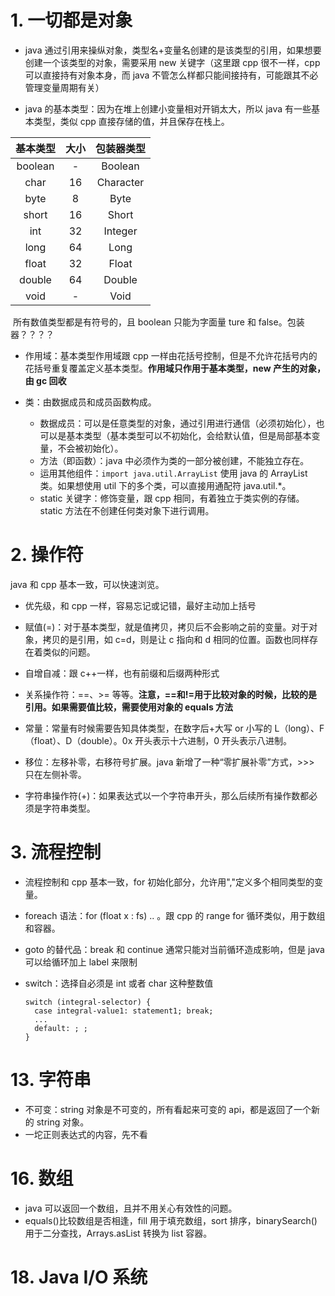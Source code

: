 # 1. 一切都是对象

* java 通过引用来操纵对象，类型名+变量名创建的是该类型的引用，如果想要创建一个该类型的对象，需要采用 new 关键字（这里跟 cpp 很不一样，cpp 可以直接持有对象本身，而 java 不管怎么样都只能间接持有，可能跟其不必管理变量周期有关）

* java 的基本类型：因为在堆上创建小变量相对开销太大，所以 java 有一些基本类型，类似 cpp 直接存储的值，并且保存在栈上。

| 基本类型 | 大小 | 包装器类型 |
| :------: | :--: | :--------: |
| boolean  |  -   |  Boolean   |
|   char   |  16  | Character  |
|   byte   |  8   |    Byte    |
|  short   |  16  |   Short    |
|   int    |  32  |  Integer   |
|   long   |  64  |    Long    |
|  float   |  32  |   Float    |
|  double  |  64  |   Double   |
|   void   |  -   |    Void    |

​				所有数值类型都是有符号的，且 boolean 只能为字面量 ture 和 false。包装器？？？？

* 作用域：基本类型作用域跟 cpp 一样由花括号控制，但是不允许花括号内的花括号重复覆盖定义基本类型。**作用域只作用于基本类型，new 产生的对象，由 gc 回收**

* 类：由数据成员和成员函数构成。

  * 数据成员：可以是任意类型的对象，通过引用进行通信（必须初始化），也可以是基本类型（基本类型可以不初始化，会给默认值，但是局部基本变量，不会被初始化）。
  * 方法（即函数）：java 中必须作为类的一部分被创建，不能独立存在。
  * 运用其他组件：`import java.util.ArrayList` 使用 java 的 ArrayList 类。如果想使用 util 下的多个类，可以直接用通配符 java.util.*。
  * static 关键字：修饰变量，跟 cpp 相同，有着独立于类实例的存储。static 方法在不创建任何类对象下进行调用。

# 2. 操作符

java 和 cpp 基本一致，可以快速浏览。

* 优先级，和 cpp 一样，容易忘记或记错，最好主动加上括号
* 赋值(=)：对于基本类型，就是值拷贝，拷贝后不会影响之前的变量。对于对象，拷贝的是引用，如 c=d，则是让 c 指向和 d 相同的位置。函数也同样存在着类似的问题。

* 自增自减：跟 c++一样，也有前缀和后缀两种形式
* 关系操作符：==、>= 等等。**注意，==和!=用于比较对象的时候，比较的是引用。如果需要值比较，需要使用对象的 equals 方法**
* 常量：常量有时候需要告知具体类型，在数字后+大写 or 小写的 L（long）、F（float）、D（double）。0x 开头表示十六进制，0 开头表示八进制。
* 移位：左移补零，右移符号扩展。java 新增了一种“零扩展补零”方式，>>> 只在左侧补零。
* 字符串操作符(+)：如果表达式以一个字符串开头，那么后续所有操作数都必须是字符串类型。

# 3. 流程控制

* 流程控制和 cpp 基本一致，for 初始化部分，允许用","定义多个相同类型的变量。

* foreach 语法：for (float x : fs) .. 。跟 cpp 的 range for 循环类似，用于数组和容器。

* goto 的替代品：break 和 continue 通常只能对当前循环造成影响，但是 java 可以给循环加上 label 来限制

* switch：选择自必须是 int 或者 char 这种整数值

  ```
  switch (integral-selector) {
  	case integral-value1: statement1; break;
  	...
  	default: ; ;
  }
  ```

# 13. 字符串

* 不可变：string 对象是不可变的，所有看起来可变的 api，都是返回了一个新的 string 对象。
* 一坨正则表达式的内容，先不看

# 16. 数组

* java 可以返回一个数组，且并不用关心有效性的问题。
* equals()比较数组是否相逢，fill 用于填充数组，sort 排序，binarySearch()用于二分查找，Arrays.asList 转换为 list 容器。

# 18. Java I/O 系统

